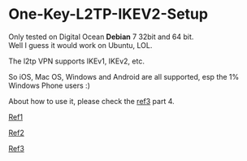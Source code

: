 # One-Key-L2TP-IKEV2-Setup


Only tested on Digital Ocean **Debian** 7 32bit and 64 bit.  
Well I guess it would work on Ubuntu, LOL.

The l2tp VPN supports IKEv1, IKEv2, etc.

So iOS, Mac OS, Windows and Android are all supported, esp the 1% Windows Phone users :)

About how to use it, please check the [ref3] part 4.

[Ref1]  

[Ref2]  

[Ref3]  

[ref1]: https://hjc.im/shi-yong-strongswanda-jian-ipsecikev2-vpn/

[ref2]: http://quericy.me/blog/512

[ref3]: http://coffeecat.info/?p=151
